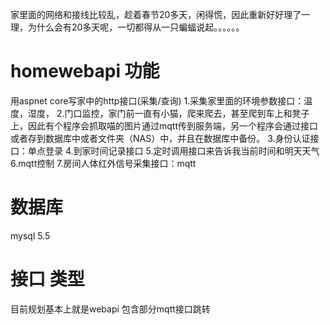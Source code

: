 家里面的网络和接线比较乱，趁着春节20多天，闲得慌，因此重新好好理了一理，为什么会有20多天呢，一切都得从一只蝙蝠说起。。。。。。

# homewebapi 功能
用aspnet core写家中的http接口(采集/查询)
1.采集家里面的环境参数接口：温度，湿度，
2.门口监控，家门前一直有小猫，爬来爬去，甚至爬到车上和凳子上，因此有个程序会抓取喵的图片通过mqtt传到服务端，另一个程序会通过接口或者存到数据库中或者文件夹（NAS）中，并且在数据库中备份。
3.身份认证接口：单点登录
4.到家时间记录接口
5.定时调用接口来告诉我当前时间和明天天气
6.mqtt控制
7.房间人体红外信号采集接口：mqtt

# 数据库
mysql 5.5

# 接口 类型
目前规划基本上就是webapi
包含部分mqtt接口跳转
